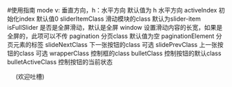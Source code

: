 #使用指南
      mode v: 垂直方向，h：水平方向 默认值为 h 水平方向
      activeIndex 初始化index 默认值0
      sliderItemClass  滑动模块的class 默认为slider-item
      isFullSlider 是否是全屏滑动，默认是全屏
      window 设置滑动内容的长宽，如果是全屏的，此项可以不传
      pagination 分页class 默认值为空
      paginationElement 分页元素的标签
      slideNextClass 下一张按钮的class 可选
      slidePrevClass 上一张按钮的class 可选
      wrapperClass 控制框的class
      bulletClass 控制按钮的默认class
      bulletActiveClass 控制按钮的当前状态
      
      (欢迎吐槽)

